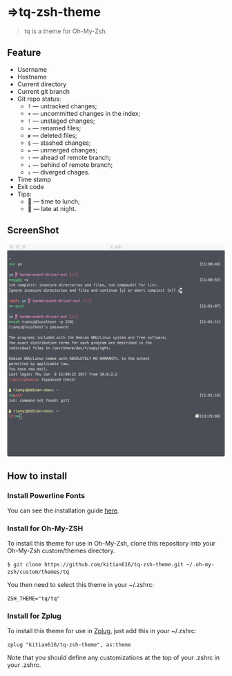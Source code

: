 # =>tq-zsh-theme

> tq is a theme for Oh-My-Zsh.

## Feature

- Username
- Hostname
- Current directory
- Current git branch
- Git repo status:
  - `?` — untracked changes;
  - `+` — uncommitted changes in the index;
  - `!` — unstaged changes;
  - `»` — renamed files;
  - `✘` — deleted files;
  - `$` — stashed changes;
  - `=` — unmerged changes;
  - `⇡` — ahead of remote branch;
  - `⇣` — behind of remote branch;
  - `⇕` — diverged chages.
- Time stamp
- Exit code
- Tips:
  - 🍚 — time to lunch;
  - 🌙 — late at night.

## ScreenShot

![Screenshot](https://github.com/kitian616/tq-zsh-theme/blob/master/Screenshot.png?raw=true)

## How to install

### Install Powerline Fonts

You can see the installation guide [here](https://github.com/powerline/fonts).

### Install for Oh-My-ZSH

To install this theme for use in Oh-My-Zsh, clone this repository into your Oh-My-Zsh custom/themes directory.

`$ git clone https://github.com/kitian616/tq-zsh-theme.git ~/.oh-my-zsh/custom/themes/tq`

You then need to select this theme in your ~/.zshrc:

`ZSH_THEME="tq/tq"`

### Install for Zplug

To install this theme for use in [Zplug](https://github.com/zplug/zplug), just add this in your ~/.zshrc:

`zplug "kitian616/tq-zsh-theme", as:theme`

Note that you should define any customizations at the top of your .zshrc in your .zshrc.

